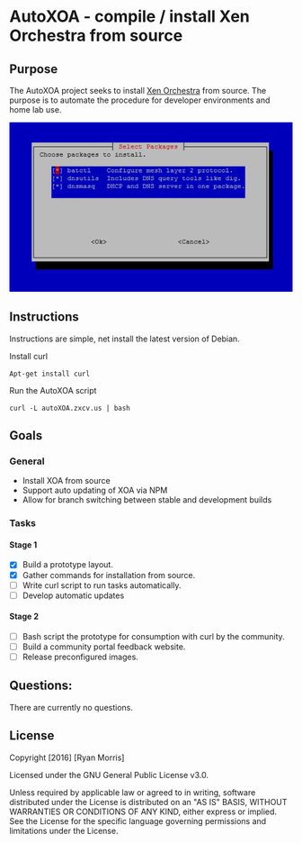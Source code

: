 # AutoXOA - compile / install Xen Orchestra from source

## Purpose

The AutoXOA project seeks to install [Xen Orchestra](https://xen-orchestra.com/#!/) from source. The purpose is to automate the procedure for developer environments and home lab use.

![alt tag](https://raw.githubusercontent.com/bradgillap/Informeshion/master/images/install.png)

## Instructions

Instructions are simple, net install the latest version of Debian.

Install curl
```
Apt-get install curl
```

Run the AutoXOA script
```
curl -L autoXOA.zxcv.us | bash
```


## Goals
### General
* Install XOA from source
* Support auto updating of XOA via NPM
* Allow for branch switching between stable and development builds

### Tasks

#### Stage 1
- [x] Build a prototype layout. 
- [x] Gather commands for installation from source.
- [ ] Write curl script to run tasks automatically.
- [ ] Develop automatic updates

#### Stage 2
- [ ] Bash script the prototype for consumption with curl by the community.
- [ ] Build a community portal feedback website.
- [ ] Release preconfigured images.

## Questions:

There are currently no questions.

## License
Copyright [2016] [Ryan Morris]

Licensed under the GNU General Public License v3.0.

Unless required by applicable law or agreed to in writing, software distributed under the License is distributed on an "AS IS" BASIS, WITHOUT WARRANTIES OR CONDITIONS OF ANY KIND, either  express or implied. See the License for the specific language governing permissions and limitations under the License.
